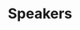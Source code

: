 ---
title: "Speakers" # Title of the events page
publishDate: "" # Date that the event should be published on the site (Any builds that you run after this date will display the site). Useful if you want to time this with some kind of social media push/press release.
menu:
  main:
    weight: 4
  footer: 
    weight: 4
---
